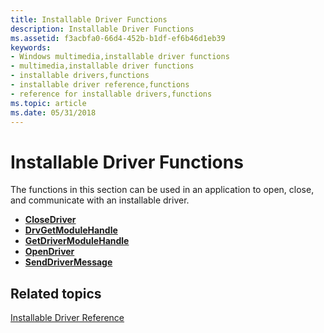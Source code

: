 ```yaml
---
title: Installable Driver Functions
description: Installable Driver Functions
ms.assetid: f3acbfa0-66d4-452b-b1df-ef6b46d1eb39
keywords:
- Windows multimedia,installable driver functions
- multimedia,installable driver functions
- installable drivers,functions
- installable driver reference,functions
- reference for installable drivers,functions
ms.topic: article
ms.date: 05/31/2018
---
```


# Installable Driver Functions

The functions in this section can be used in an application to open, close, and communicate with an installable driver.

-   [**CloseDriver**](https://msdn.microsoft.com/en-us/library/Dd797785(v=VS.85).aspx)
-   [**DrvGetModuleHandle**](https://msdn.microsoft.com/en-us/library/Dd797924(v=VS.85).aspx)
-   [**GetDriverModuleHandle**](https://msdn.microsoft.com/en-us/library/Dd797983(v=VS.85).aspx)
-   [**OpenDriver**](https://msdn.microsoft.com/en-us/library/Dd743639(v=VS.85).aspx)
-   [**SendDriverMessage**](https://msdn.microsoft.com/en-us/library/Dd798653(v=VS.85).aspx)

## Related topics

<dl> <dt>

[Installable Driver Reference](installable-driver-reference.md)
</dt> </dl>

 

 




